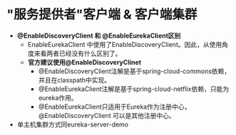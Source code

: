 # "服务提供者"客户端 & 客户端集群

* **@EnableDiscoveryClient 和 @EnableEurekaClient区别**
  * EnableEurekaClient 中使用了EnableDiscoveryClient。因此，从使用角度来看两者已经没有什么区别了。
  * **官方建议使用@EnableDiscoveryClinet**
    * @EnableDiscoveryClient注解是基于spring-cloud-commons依赖，并且在classpath中实现。
    * @EnableEurekaClient注解是基于spring-cloud-netflix依赖，只能为eureka作用。
    * @EnableEurekaClient只适用于Eureka作为注册中心，@EnableDiscoveryClient 可以是其他注册中心。
* 单主机集群方式同eureka-server-demo